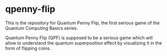 # qpenny-flip

This is the repository for Quantum Penny Flip, the first serious game of the Quantum Computing Basics series.

Quantum Penny Flip (QPF) is supposed to be a serious game which will allow to understand the quantum superposition effect by visualizing it in the form of flipping coins.
